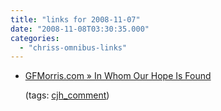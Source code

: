 ```yaml
---
title: "links for 2008-11-07"
date: "2008-11-08T03:30:35.000"
categories: 
  - "chriss-omnibus-links"
---
```


- [GFMorris.com » In Whom Our Hope Is Found](http://gfmorris.com/2008/11/05/in-whom-our-hope-is-found/#comment-8345)
    
    (tags: [cjh\_comment](http://delicious.com/hubbsc/cjh_comment))
